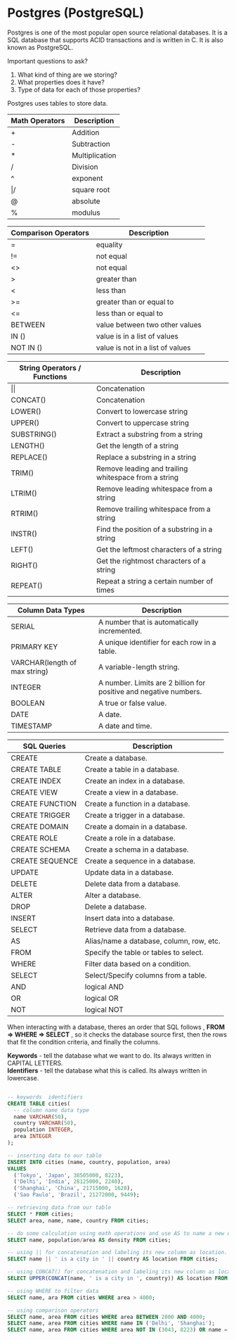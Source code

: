 # Postgres (PostgreSQL)

Postgres is one of the most popular open source relational databases. It is a SQL database that supports ACID transactions and is written in C. It is also known as PostgreSQL.

Important questions to ask?

1. What kind of thing are we storing?
2. What properties does it have?
3. Type of data for each of those properties?

Postgres uses tables to store data.

| Math Operators | Description    |
| -------------- | -------------- |
| +              | Addition       |
| -              | Subtraction    |
| \*             | Multiplication |
| /              | Division       |
| ^              | exponent       |
| \|/            | square root    |
| @              | absolute       |
| %              | modulus        |

| Comparison Operators | Description                      |
| -------------------- | -------------------------------- |
| =                    | equality                         |
| !=                   | not equal                        |
| <>                   | not equal                        |
| >                    | greater than                     |
| <                    | less than                        |
| >=                   | greater than or equal to         |
| <=                   | less than or equal to            |
| BETWEEN              | value between two other values   |
| IN ()                | value is in a list of values     |
| NOT IN ()            | value is not in a list of values |

| String Operators / Functions | Description                                          |
| ---------------------------- | ---------------------------------------------------- |
| \|\|                         | Concatenation                                        |
| CONCAT()                     | Concatenation                                        |
| LOWER()                      | Convert to lowercase string                          |
| UPPER()                      | Convert to uppercase string                          |
| SUBSTRING()                  | Extract a substring from a string                    |
| LENGTH()                     | Get the length of a string                           |
| REPLACE()                    | Replace a substring in a string                      |
| TRIM()                       | Remove leading and trailing whitespace from a string |
| LTRIM()                      | Remove leading whitespace from a string              |
| RTRIM()                      | Remove trailing whitespace from a string             |
| INSTR()                      | Find the position of a substring in a string         |
| LEFT()                       | Get the leftmost characters of a string              |
| RIGHT()                      | Get the rightmost characters of a string             |
| REPEAT()                     | Repeat a string a certain number of times            |

| Column Data Types             | Description                                                       |
| ----------------------------- | ----------------------------------------------------------------- |
| SERIAL                        | A number that is automatically incremented.                       |
| PRIMARY KEY                   | A unique identifier for each row in a table.                      |
| VARCHAR(length of max string) | A variable-length string.                                         |
| INTEGER                       | A number. Limits are 2 billion for positive and negative numbers. |
| BOOLEAN                       | A true or false value.                                            |
| DATE                          | A date.                                                           |
| TIMESTAMP                     | A date and time.                                                  |

| SQL Queries     | Description                              |
| --------------- | ---------------------------------------- |
| CREATE          | Create a database.                       |
| CREATE TABLE    | Create a table in a database.            |
| CREATE INDEX    | Create an index in a database.           |
| CREATE VIEW     | Create a view in a database.             |
| CREATE FUNCTION | Create a function in a database.         |
| CREATE TRIGGER  | Create a trigger in a database.          |
| CREATE DOMAIN   | Create a domain in a database.           |
| CREATE ROLE     | Create a role in a database.             |
| CREATE SCHEMA   | Create a schema in a database.           |
| CREATE SEQUENCE | Create a sequence in a database.         |
| UPDATE          | Update data in a database.               |
| DELETE          | Delete data from a database.             |
| ALTER           | Alter a database.                        |
| DROP            | Delete a database.                       |
| INSERT          | Insert data into a database.             |
| SELECT          | Retrieve data from a database.           |
| AS              | Alias/name a database, column, row, etc. |
| FROM            | Specify the table or tables to select.   |
| WHERE           | Filter data based on a condition.        |
| SELECT          | Select/Specify columns from a table.     |
| AND             | logical AND                              |
| OR              | logical OR                               |
| NOT             | logical NOT                              |

When interacting with a database, theres an order that SQL follows , **FROM => WHERE => SELECT** , so it checks the database source first, then the rows that fit the condition criteria, and finally the columns.

**Keywords** - tell the database what we want to do. Its always written in CAPITAL LETTERS.  
**Identifiers** - tell the database what this is called. Its always written in lowercase.

```sql

-- keywords  identifiers
CREATE TABLE cities(
  -- column name data type
  name VARCHAR(50),
  country VARCHAR(50),
  population INTEGER,
  area INTEGER
);

-- inserting data to our table
INSERT INTO cities (name, country, population, area)
VALUES
  ('Tokyo', 'Japan', 38505000, 8223),
  ('Delhi', 'India', 28125000, 2240),
  ('Shanghai', 'China', 21715000, 1628),
  ('Sao Paulo', 'Brazil', 21272000, 9449);

-- retrieving data from our table
SELECT * FROM cities;
SELECT area, name, name, country FROM cities;

-- do some calculation using math operations and use AS to name a new column for it
SELECT name, population/area AS density FROM cities;

-- using || for concatenation and labeling its new column as location.
SELECT name || ' is a city in ' || country AS location FROM cities;

-- using CONCAT() for concatenation and labeling its new column as location.
SELECT UPPER(CONCAT(name, ' is a city in ', country)) AS location FROM cities;

-- using WHERE to filter data
SELECT name, ara FROM cities WHERE area > 4000;

-- using comparison operators
SELECT name, area FROM cities WHERE area BETWEEN 2000 AND 4000;
SELECT name, area FROM cities WHERE name IN ('Delhi', 'Shanghai'); 
SELECT name, area FROM cities WHERE area NOT IN (3043, 8223) OR name = 'Delhi';
```
